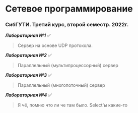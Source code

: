 # Сетевое программирование
### СибГУТИ. Третий курс, второй семестр. 2022г.
***Лабораторная №1*** :white_check_mark:  
  
  >Сервер на основе UDP протокола.
  
***Лабораторная №2*** :white_check_mark:  
  
  >Параллельный (мультипроцессорный) сервер
  
***Лабораторная №3*** :white_check_mark:
  
  >Параллельный (многопоточный) сервер  

***Лабораторная №4*** :white_check_mark:
  
  >Я чё, помню что ли че там было. Select'ы какие-то
